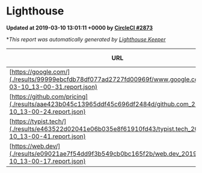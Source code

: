 
# Lighthouse

**Updated at 2019-03-10 13:01:11 +0000 by [CircleCI #2873](https://circleci.com/gh/ItinerisLtd/lighthouse-keeper-example/2873)**

**This report was automatically generated by [Lighthouse Keeper](https://github.com/itinerisltd/lighthouse-keeper)*

| URL | Performance | Accessibility | Best Practices | SEO | PWA | Updated At |
| --- | --- | --- | --- | --- | --- | --- |
| [https://google.com/](./results/99999ebcfdb78df077ad2727fd00969f/www.google.com_2019-03-10_13-00-31.report.json) | 0.94 | 0.71 | 0.93 | 0.82 | 0.58 | 2019-03-10T13:00:31.296Z |
| [https://github.com/pricing](./results/aae423b045c13965ddf45c696df2484d/github.com_2019-03-10_13-00-24.report.json) | 0.79 | 0.89 | 0.93 | 0.91 | 0.58 | 2019-03-10T13:00:24.761Z |
| [https://typist.tech/](./results/e463522d02041e06b035e8f61910fd43/typist.tech_2019-03-10_13-00-41.report.json) | 1 |  |  |  |  | 2019-03-10T13:00:41.095Z |
| [https://web.dev/](./results/e09021ae7f54dd9f3b549cb0bc165f2b/web.dev_2019-03-10_13-00-17.report.json) | 0.97 | 0.93 | 1 | 0.87 | 1 | 2019-03-10T13:00:17.854Z |
